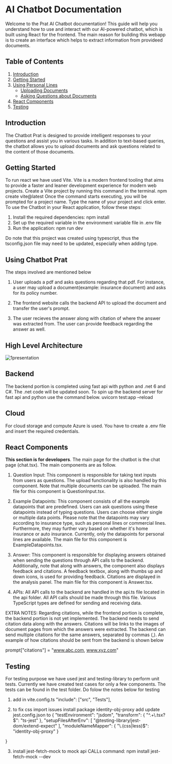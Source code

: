 # AI Chatbot Documentation

Welcome to the Prat AI Chatbot documentation! This guide will help you understand how to use and interact with our AI-powered chatbot, which is built using React for the frontend. The main reason for building this webapp is to create an interface which helps to extract information from provideed documents.

## Table of Contents

1. [Introduction](#introduction)
2. [Getting Started](#getting-started)
3. [Using Personal Lines](#using-the-chatbot)
   - [Uploading Documents](#uploading-documents)
   - [Asking Questions about Documents](#asking-questions-about-documents)
4. [React Components](#react-components)
5. [Testing](#testing)


## Introduction

The Chatbot Prat is designed to provide intelligent responses to your questions and assist you in various tasks. In addition to text-based queries, the chatbot allows you to upload documents and ask questions related to the content of those documents.

## Getting Started
To run react we have used Vite. Vite is a modern frontend tooling that aims to provide a faster and leaner development experience for modern web projects. Create a Vite project by running this command in the terminal.
    npm create vite@latest
Once the command starts executing, you will be prompted for a project name. Type the name of your project and click enter.
To use the  Chatbot in your React application, follow these steps:

1. Install the required dependencies:
    npm install
2. Set up the required variable in the environment variable file in .env file
3. Run the application:
  npm run dev

Do note that this project was created using typescript, thus the tsconfig.json file may need to be updated, especially when adding type.

## Using Chatbot Prat
 The steps involved are mentioned below
1. User uploads a pdf and asks questions regarding that pdf. For instance, a user may upload a document(example: insurance document) and asks for its policy number. 

2. The frontend website calls the backend API to upload the document and transfer the user's prompt. 

3. The user recieves the answer along with citation of where the answer was extracted from. The user can provide feedback regarding the answer as well.

## High Level Architecture
![1presentation](https://github.com/pratyushplp/webapp-chatbot/assets/24541975/04fe1c9a-ce38-408d-88a3-d9c0ea10c50e)

## Backend
The backend portion is completed using fast api with python and .net 6 and C#. The .net code will be updated soon. To spin up the backend server for fast api and python use the command below.
 uvicorn test:app –reload

## Cloud
For cloud storage and compute Azure is used. You have to create a .env file and insert the required credentials.

## React Components
**This section is for developers**. The main page for the chatbot is the chat page (chat.tsx). The main components are as follow.
1. Question Input: This component is responsible for taking text inputs from users as questions. The upload functionality is also handled by this component. Note that multiple documents can be uploaded. The main file for this component is QuestionInput.tsx.

2. Example Datapoints: This component consists of all the example datapoints that are predefined. Users can ask questions using these datapoints instead of typing questions. Users can choose either single or multiple data points. Please note that the datapoints may vary according to insurance type, such as personal lines or commercial lines. Furthermore, they may further vary based on whether it's home insurance or auto insurance. Currently, only the datapoints for personal lines are available. The main file for this component is ExampleDatapoints.tsx.

3. Answer: This component is responsible for displaying answers obtained when sending the questions through API calls to the backend. Additionally, note that along with answers, the component also displays feedback and citations. A feedback textbox, along with thumbs up and down icons, is used for providing feedback. Citations are displayed in the analysis panel. The main file for this component is Answer.tsx.

4. APIs: All API calls to the backend are handled in the api.ts file located in the api folder. All API calls should be made through this file. Various TypeScript types are defined for sending and receiving data.

 EXTRA NOTES: Regarding citations, while the frontend portion is complete, the backend portion is not yet implemented. The backend needs to send citation data along with the answers. Citations will be links to the images of document pages from which the answers were extracted. The backend can send multiple citations for the same answers, separated by commas (,). An example of how citations should be sent from the backend is shown below

prompt["citations"] = "www.abc.com, www.xyz.com"


## Testing
For testing purpose we have used jest and testing-library to perform unit tests. Currently we have created test cases for only a few components. The tests can be found in the test folder. Do folow the notes below for testing
1. add in vite.config.ts
  "include": ["src", "Tests"],

2. to fix css import issues
install package identity-obj-proxy
add update jest.config.json to
{
    "testEnvironment": "jsdom",
    "transform": {
        "^.+\\.tsx?$": "ts-jest"
    },
    "setupFilesAfterEnv": [
        "@testing-library/jest-dom/extend-expect"
    ],
    "moduleNameMapper": {
        "\\.(css|less)$": "identity-obj-proxy"
    }

}

3. install jest-fetch-mock to mock api CALLs
command: npm install jest-fetch-mock --dev

